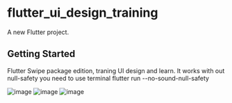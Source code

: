 # flutter_ui_design_training

A new Flutter project.

## Getting Started

Flutter Swipe package edition, traning UI design and learn. It works with out null-safety you need to use terminal  flutter run --no-sound-null-safety

![image](https://user-images.githubusercontent.com/61420444/161306034-442fc622-dc6b-49dd-87e8-afe8cada2efc.png)
![image](https://user-images.githubusercontent.com/61420444/161306094-46cfb725-6bd1-4b56-8ab0-6e41a8c30f2c.png)
![image](https://user-images.githubusercontent.com/61420444/161306193-81339bab-ea03-4723-875a-636d6d608da7.png)

